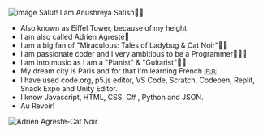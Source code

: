  ![image](https://user-images.githubusercontent.com/75848533/125161128-2b272480-e19e-11eb-9a98-8b1bfd5cf33b.png)  Salut! I am Anushreya Satish👋🏻
- Also known as Eiffel Tower, because of my height
- I am also called Adrien Agreste🐾
- I am a big fan of "Miraculous: Tales of Ladybug & Cat Noir"🐞🐾
- I am passionate coder and I very ambitious to be a Programmer👩🏻‍💻
- I am into music as I am a "Pianist" & "Guitarist"🎹🎸
- My dream city is Paris and for that I'm learning French 🇫🇷
- I have used code.org, p5.js editor, VS Code, Scratch, Codepen, Replit, Snack Expo and Unity Editor.
- I know Javascript, HTML, CSS, C# , Python and JSON.
- Au Revoir!
                                                                                                                 
![Adrien Agreste-Cat Noir](https://user-images.githubusercontent.com/75848533/125045939-276ea180-e0bb-11eb-8dd5-0bbb17387161.png)                                                                                                               
